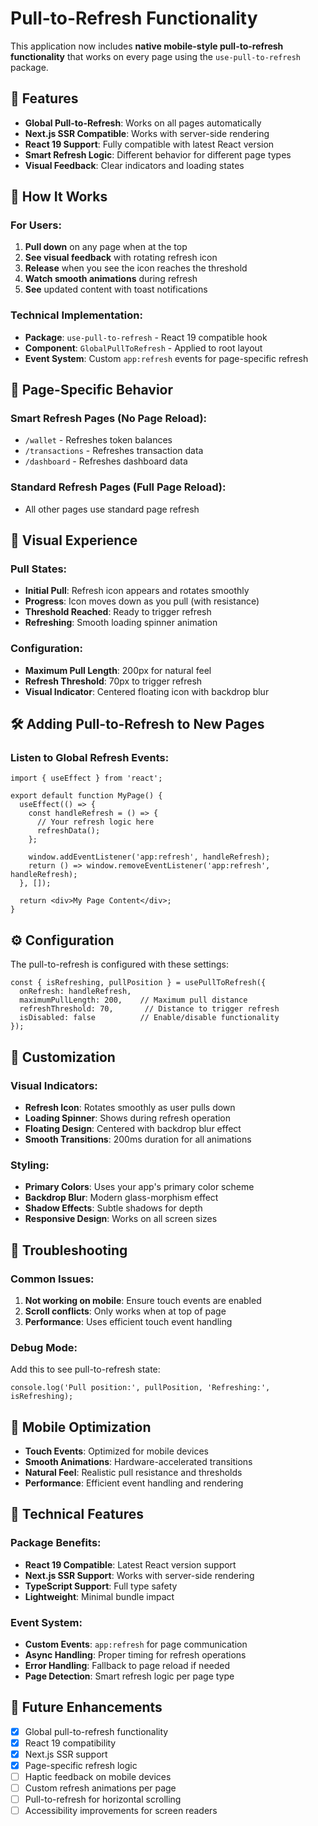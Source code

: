 # Pull-to-Refresh Functionality

This application now includes **native mobile-style pull-to-refresh functionality** that works on every page using the `use-pull-to-refresh` package.

## 🚀 Features

- **Global Pull-to-Refresh**: Works on all pages automatically
- **Next.js SSR Compatible**: Works with server-side rendering
- **React 19 Support**: Fully compatible with latest React version
- **Smart Refresh Logic**: Different behavior for different page types
- **Visual Feedback**: Clear indicators and loading states

## 📱 How It Works

### For Users:
1. **Pull down** on any page when at the top
2. **See visual feedback** with rotating refresh icon
3. **Release** when you see the icon reaches the threshold
4. **Watch smooth animations** during refresh
5. **See** updated content with toast notifications

### Technical Implementation:
- **Package**: `use-pull-to-refresh` - React 19 compatible hook
- **Component**: `GlobalPullToRefresh` - Applied to root layout
- **Event System**: Custom `app:refresh` events for page-specific refresh

## 🎯 Page-Specific Behavior

### Smart Refresh Pages (No Page Reload):
- `/wallet` - Refreshes token balances
- `/transactions` - Refreshes transaction data
- `/dashboard` - Refreshes dashboard data

### Standard Refresh Pages (Full Page Reload):
- All other pages use standard page refresh

## 🎨 Visual Experience

### **Pull States:**
- **Initial Pull**: Refresh icon appears and rotates smoothly
- **Progress**: Icon moves down as you pull (with resistance)
- **Threshold Reached**: Ready to trigger refresh
- **Refreshing**: Smooth loading spinner animation

### **Configuration:**
- **Maximum Pull Length**: 200px for natural feel
- **Refresh Threshold**: 70px to trigger refresh
- **Visual Indicator**: Centered floating icon with backdrop blur

## 🛠️ Adding Pull-to-Refresh to New Pages

### Listen to Global Refresh Events:
```tsx
import { useEffect } from 'react';

export default function MyPage() {
  useEffect(() => {
    const handleRefresh = () => {
      // Your refresh logic here
      refreshData();
    };

    window.addEventListener('app:refresh', handleRefresh);
    return () => window.removeEventListener('app:refresh', handleRefresh);
  }, []);

  return <div>My Page Content</div>;
}
```

## ⚙️ Configuration

The pull-to-refresh is configured with these settings:

```tsx
const { isRefreshing, pullPosition } = usePullToRefresh({
  onRefresh: handleRefresh,
  maximumPullLength: 200,    // Maximum pull distance
  refreshThreshold: 70,       // Distance to trigger refresh
  isDisabled: false          // Enable/disable functionality
});
```

## 🎨 Customization

### Visual Indicators:
- **Refresh Icon**: Rotates smoothly as user pulls down
- **Loading Spinner**: Shows during refresh operation
- **Floating Design**: Centered with backdrop blur effect
- **Smooth Transitions**: 200ms duration for all animations

### Styling:
- **Primary Colors**: Uses your app's primary color scheme
- **Backdrop Blur**: Modern glass-morphism effect
- **Shadow Effects**: Subtle shadows for depth
- **Responsive Design**: Works on all screen sizes

## 🔧 Troubleshooting

### Common Issues:
1. **Not working on mobile**: Ensure touch events are enabled
2. **Scroll conflicts**: Only works when at top of page
3. **Performance**: Uses efficient touch event handling

### Debug Mode:
Add this to see pull-to-refresh state:
```tsx
console.log('Pull position:', pullPosition, 'Refreshing:', isRefreshing);
```

## 📱 Mobile Optimization

- **Touch Events**: Optimized for mobile devices
- **Smooth Animations**: Hardware-accelerated transitions
- **Natural Feel**: Realistic pull resistance and thresholds
- **Performance**: Efficient event handling and rendering

## 🚀 Technical Features

### **Package Benefits:**
- **React 19 Compatible**: Latest React version support
- **Next.js SSR Support**: Works with server-side rendering
- **TypeScript Support**: Full type safety
- **Lightweight**: Minimal bundle impact

### **Event System:**
- **Custom Events**: `app:refresh` for page communication
- **Async Handling**: Proper timing for refresh operations
- **Error Handling**: Fallback to page reload if needed
- **Page Detection**: Smart refresh logic per page type

## 🎯 Future Enhancements

- [x] Global pull-to-refresh functionality
- [x] React 19 compatibility
- [x] Next.js SSR support
- [x] Page-specific refresh logic
- [ ] Haptic feedback on mobile devices
- [ ] Custom refresh animations per page
- [ ] Pull-to-refresh for horizontal scrolling
- [ ] Accessibility improvements for screen readers

